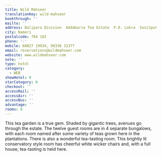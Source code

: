 ```yaml
---
title: Wild Mahseer
translationKey: wild-mahseer
bookthrough: ''
mailto: ''
address: Balipara Division  Addabarie Tea Estate  P.O. Lokra  Sonitpur
city: Nameri
postalcode: 784 102
phone: '-'
mobile: 60027 19934, 98336 31377
email: reservations@wildmahseer.com
website: www.wildmahseer.com
note: ''
type: hotel
category:
  - WEB
showHotel: 0
starCategory: 0
checkout: ''
accessRail: ''
accessAir: ''
accessBus: ''
advantage: ''
rooms: 0
---
```

This tea garden is a true gem. Shaded by gigantic trees, avenues go through the estate. The twelve guest rooms are in 4 separate bungalows, with each room named after some variety of teas grown here in the plantations. There is also a wonderful tea-tasting room. This brightly lit conservatory style room has cheerful white wicker chairs and, with a full house, tea-tasting is held here.  